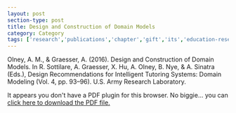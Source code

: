 ```yaml
---
layout: post
section-type: post
title: Design and Construction of Domain Models
category: Category
tags: ['research','publications','chapter','gift','its','education-research']
---
```

Olney, A. M., & Graesser, A. (2016). Design and Construction of Domain Models. In R. Sottilare, A. Graesser, X. Hu, A. Olney, B. Nye, & A. Sinatra (Eds.), Design Recommendations for Intelligent Tutoring Systems: Domain Modeling (Vol. 4, pp. 93–96). U.S. Army Research Laboratory.

<object data="https://umdrive.memphis.edu/aolney/public/publications/Olney2016%20-%20Domain%20Model.pdf" type="application/pdf" width="100%" height="600px">
 
  <p>It appears you don't have a PDF plugin for this browser.
  No biggie... you can <a href="https://umdrive.memphis.edu/aolney/public/publications/Olney2016%20-%20Domain%20Model.pdf">click here to
  download the PDF file.</a></p>
  
</object>

